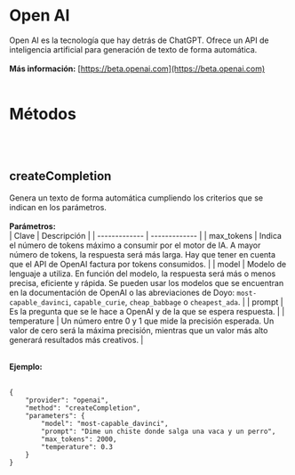 # Open AI
Open AI es la tecnología que hay detrás de ChatGPT. Ofrece un API de inteligencia artificial para generación de texto de forma automática.
<br>
<br>
**Más información:**
[https://beta.openai.com](https://beta.openai.com)
<br>
<br>
  
# Métodos
<br>
<br>
  
## createCompletion
Genera un texto de forma automática cumpliendo los criterios que se indican en los parámetros.
<br>
<br>
**Parámetros:**  
| Clave  | Descripción |
| ------------- | ------------- |
| max_tokens | Indica el número de tokens máximo a consumir por el motor de IA. A mayor número de tokens, la respuesta será más larga. Hay que tener en cuenta que el API de OpenAI factura por tokens consumidos. |
| model | Modelo de lenguaje a utiliza. En función del modelo, la respuesta será más o menos precisa, eficiente y rápida. Se pueden usar los modelos que se encuentran en la documentación de OpenAI o las abreviaciones de Doyo: `most-capable_davinci`, `capable_curie`, `cheap_babbage` o `cheapest_ada`. |
| prompt | Es la pregunta que se le hace a OpenAI y de la que se espera respuesta. |
| temperature | Un número entre 0 y 1 que mide la precisión esperada. Un valor de cero será la máxima precisión, mientras que un valor más alto generará resultados más creativos. |
<br>
<br>
  
**Ejemplo:**  
<br>

    {
        "provider": "openai",
        "method": "createCompletion",
        "parameters": {
            "model": "most-capable_davinci",
            "prompt": "Dime un chiste donde salga una vaca y un perro",
            "max_tokens": 2000,
            "temperature": 0.3
        }
    }

<br>
<br>
  
